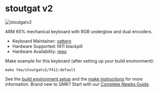 # stoutgat v2

![stoutgatv2]()

ARM 65% mechanical keyboard with RGB underglow and dual encoders.

* Keyboard Maintainer: [vattern](https://github.com/vattern)
* Hardware Supported: f411 blackpill
* Hardware Availability: [repo](https://github.com/vattern/stoutgatv2)

Make example for this keyboard (after setting up your build environment):

    make tkw/stoutgatv2/f411:default

See the [build environment setup](https://docs.qmk.fm/#/getting_started_build_tools) and the [make instructions](https://docs.qmk.fm/#/getting_started_make_guide) for more information. Brand new to QMK? Start with our [Complete Newbs Guide](https://docs.qmk.fm/#/newbs).
